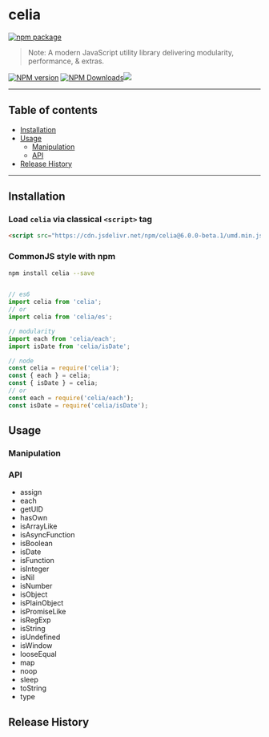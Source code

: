 # celia

[![npm package](https://nodei.co/npm/celia.png?downloads=true&downloadRank=true&stars=true)](https://www.npmjs.com/package/celia)

> Note:  A modern JavaScript utility library delivering modularity, performance, & extras.

[![NPM version](https://img.shields.io/npm/v/celia.svg?style=flat)](https://npmjs.org/package/celia) [![NPM Downloads](https://img.shields.io/npm/dm/celia.svg?style=flat)](https://npmjs.org/package/celia)[![](https://data.jsdelivr.com/v1/package/npm/celia/badge)](https://www.jsdelivr.com/package/npm/celia)

---

## Table of contents

  - [Installation](#Installation)
  - [Usage](#Usage)
    - [Manipulation](#Manipulation)
    - [API](#API)
  - [Release History](#Release-History)

---

## Installation

### Load `celia` via classical `<script>` tag

```html
<script src="https://cdn.jsdelivr.net/npm/celia@6.0.0-beta.1/umd.min.js"></script>
```

### CommonJS style with npm

```bash
npm install celia --save
```

```javascript

// es6
import celia from 'celia';
// or
import celia from 'celia/es';

// modularity
import each from 'celia/each';
import isDate from 'celia/isDate';

// node
const celia = require('celia');
const { each } = celia;
const { isDate } = celia;
// or
const each = require('celia/each');
const isDate = require('celia/isDate');


```

## Usage

### Manipulation

  

### API

  - assign
  - each
  - getUID
  - hasOwn
  - isArrayLike
  - isAsyncFunction
  - isBoolean
  - isDate
  - isFunction
  - isInteger
  - isNil
  - isNumber
  - isObject
  - isPlainObject
  - isPromiseLike
  - isRegExp
  - isString
  - isUndefined
  - isWindow
  - looseEqual
  - map
  - noop
  - sleep
  - toString
  - type
  
## Release History

